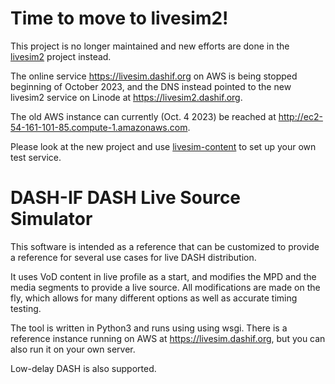 # Time to move to livesim2!

This project is no longer maintained and new efforts are done in the <a href="https://github.com/Dash-Industry-Forum/livesim2">livesim2</a>
project instead.

The online service https://livesim.dashif.org on AWS is being stopped beginning of October 2023, and the DNS instead pointed to
the new livesim2 service on Linode at https://livesim2.dashif.org.

The old AWS instance can currently (Oct. 4 2023) be reached at
<a href="http://ec2-54-161-101-85.compute-1.amazonaws.com">http://ec2-54-161-101-85.compute-1.amazonaws.com</a>.

Please look at the new project and use <a href="https://github.com/Dash-Industry-Forum/livesim-content">livesim-content</a> to set
up your own test service.

# DASH-IF DASH Live Source Simulator

This software is intended as a reference that can be customized to provide a reference
for several use cases for live DASH distribution.

It uses VoD content in live profile as a start, and modifies the MPD and the media
segments to provide a live source. All modifications are made on the fly, which allows
for many different options as well as accurate timing testing.

The tool is written in Python3 and runs using using wsgi. There is a reference instance running
on AWS at https://livesim.dashif.org, but you can also run it on your own server.

Low-delay DASH is also supported.
